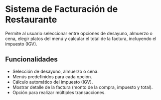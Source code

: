 # Sistema de Facturación de Restaurante
Permite al usuario seleccionar entre opciones de desayuno, almuerzo o cena, elegir platos del menú y calcular el total de la factura, incluyendo el impuesto (IGV).

## Funcionalidades
- Selección de desayuno, almuerzo o cena.
- Menús predefinidos para cada opción.
- Cálculo automático del impuesto (IGV).
- Mostrar detalle de la factura (monto de la compra, impuesto y total).
- Opción para realizar múltiples transacciones.

